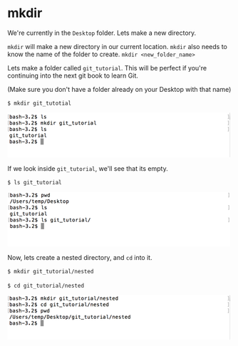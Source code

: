 # mkdir

We're currently in the `Desktop` folder.  Lets make a new directory.

`mkdir` will make a new directory in our current location.  `mkdir` also needs to know the name of the folder to create.  `mkdir <new_folder_name>`

Lets make a folder called `git_tutorial`.  This will be perfect if you're continuing into the next git book to learn Git.

(Make sure you don't have a folder already on your Desktop with that name)

```
$ mkdir git_tutotial
```

 ![terminal mkdir git_tutorial](./images/terminal-mkdir-git-tutorial.png)
 
 If we look inside `git_tutorial`, we'll see that its empty.
 
```
$ ls git_tutorial
```

![terminal ls git_tutorial](./images/terminal-ls-git-tutorial.png)


Now, lets create a nested directory, and `cd` into it.

```
$ mkdir git_tutorial/nested

$ cd git_tutorial/nested
```

![terminal mkdir nested](./images/terminal-mkdir-nested.png)
